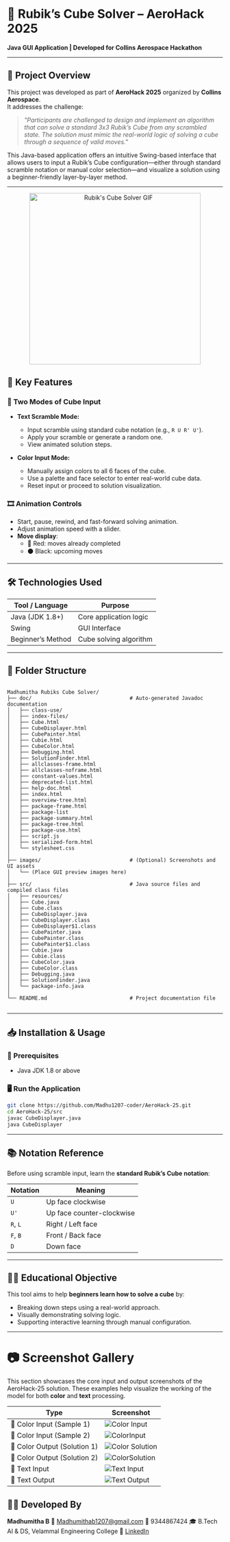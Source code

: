 
# 🧠 Rubik’s Cube Solver – AeroHack 2025  
**Java GUI Application | Developed for Collins Aerospace Hackathon**

---

## 🚀 Project Overview

This project was developed as part of **AeroHack 2025** organized by **Collins Aerospace**.  
It addresses the challenge:

> _"Participants are challenged to design and implement an algorithm that can solve a standard 3x3 Rubik’s Cube from any scrambled state. The solution must mimic the real-world logic of solving a cube through a sequence of valid moves."_

This Java-based application offers an intuitive Swing-based interface that allows users to input a Rubik’s Cube configuration—either through standard scramble notation or manual color selection—and visualize a solution using a beginner-friendly layer-by-layer method.

---

<p align="center">
  <img src="https://blogs.mathworks.com/cleve/files/Q26solve.gif" alt="Rubik's Cube Solver GIF" width="400">
</p>


## 🎯 Key Features

### 🧩 Two Modes of Cube Input
- **Text Scramble Mode:**
  - Input scramble using standard cube notation (e.g., `R U R' U'`).
  - Apply your scramble or generate a random one.
  - View animated solution steps.
  
- **Color Input Mode:**
  - Manually assign colors to all 6 faces of the cube.
  - Use a palette and face selector to enter real-world cube data.
  - Reset input or proceed to solution visualization.

### 🎞️ Animation Controls
- Start, pause, rewind, and fast-forward solving animation.
- Adjust animation speed with a slider.
- **Move display**:
  - 🔴 Red: moves already completed  
  - ⚫ Black: upcoming moves

---

## 🛠️ Technologies Used

| Tool / Language | Purpose                     |
|-----------------|-----------------------------|
| Java (JDK 1.8+) | Core application logic       |
| Swing           | GUI Interface                |
| Beginner’s Method | Cube solving algorithm     |

---

## 📁 Folder Structure

```

Madhumitha Rubiks Cube Solver/
├── doc/                                # Auto-generated Javadoc documentation
│   ├── class-use/
│   ├── index-files/
│   ├── Cube.html
│   ├── CubeDisplayer.html
│   ├── CubePainter.html
│   ├── Cubie.html
│   ├── CubeColor.html
│   ├── Debugging.html
│   ├── SolutionFinder.html
│   ├── allclasses-frame.html
│   ├── allclasses-noframe.html
│   ├── constant-values.html
│   ├── deprecated-list.html
│   ├── help-doc.html
│   ├── index.html
│   ├── overview-tree.html
│   ├── package-frame.html
│   ├── package-list
│   ├── package-summary.html
│   ├── package-tree.html
│   ├── package-use.html
│   ├── script.js
│   ├── serialized-form.html
│   └── stylesheet.css
│
├── images/                             # (Optional) Screenshots and UI assets
│   └── (Place GUI preview images here)
│
├── src/                                # Java source files and compiled class files
│   ├── resources/
│   ├── Cube.java
│   ├── Cube.class
│   ├── CubeDisplayer.java
│   ├── CubeDisplayer.class
│   ├── CubeDisplayer$1.class
│   ├── CubePainter.java
│   ├── CubePainter.class
│   ├── CubePainter$1.class
│   ├── Cubie.java
│   ├── Cubie.class
│   ├── CubeColor.java
│   ├── CubeColor.class
│   ├── Debugging.java
│   ├── SolutionFinder.java
│   └── package-info.java
│
└── README.md                           # Project documentation file


````

---

## 📥 Installation & Usage

### 🔧 Prerequisites
- Java JDK 1.8 or above

### 🖥️ Run the Application
```bash
git clone https://github.com/Madhu1207-coder/AeroHack-25.git
cd AeroHack-25/src
javac CubeDisplayer.java
java CubeDisplayer
````

---

## 📚 Notation Reference

Before using scramble input, learn the **standard Rubik’s Cube notation**:

| Notation | Meaning                   |
| -------- | ------------------------- |
| `U`      | Up face clockwise         |
| `U'`     | Up face counter-clockwise |
| `R`, `L` | Right / Left face         |
| `F`, `B` | Front / Back face         |
| `D`      | Down face                 |

---

## 👨‍🏫 Educational Objective

This tool aims to help **beginners learn how to solve a cube** by:

* Breaking down steps using a real-world approach.
* Visually demonstrating solving logic.
* Supporting interactive learning through manual configuration.

---

# 📷 Screenshot Gallery

This section showcases the core input and output screenshots of the AeroHack-25 solution. These examples help visualize the working of the model for both **color** and **text** processing.

| Type                   | Screenshot |
|------------------------|------------|
| 🎨 Color Input (Sample 1)  | ![Color Input](https://github.com/Madhu1207-coder/AeroHack-25/blob/main/code/images/color%20input.jpeg) |
| 🎨 Color Input (Sample 2)  | ![ColorInput](https://github.com/Madhu1207-coder/AeroHack-25/blob/main/code/images/ColorInput.jpeg) |
| 🎨 Color Output (Solution 1) | ![Color Solution](https://github.com/Madhu1207-coder/AeroHack-25/blob/main/code/images/Color%20Solution.jpeg) |
| 🎨 Color Output (Solution 2) | ![ColorSolution](https://github.com/Madhu1207-coder/AeroHack-25/blob/main/code/images/ColorSolution.jpeg) |
| 📝 Text Input              | ![Text Input](https://github.com/Madhu1207-coder/AeroHack-25/blob/main/code/images/Text.jpeg) |
| 📝 Text Output             | ![Text Output](https://github.com/Madhu1207-coder/AeroHack-25/blob/main/code/images/text%201.jpeg) |





## 🙋‍♀️ Developed By

**Madhumitha B**
📧 [Madhumithab1207@gmail.com](mailto:Madhumithab1207@gmail.com)
📱 9344867424
🎓 B.Tech AI & DS, Velammal Engineering College
🔗 [LinkedIn](https://www.linkedin.com/in/madhumitha-b-a545a525b)



```

